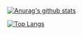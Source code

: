 [![Anurag's github stats](https://github-readme-stats.vercel.app/api?username=clxmm&show_icons=true&theme=dark)](https://github.com/anuraghazra/github-readme-stats)

[![Top Langs](https://github-readme-stats.vercel.app/api/top-langs/?username=clxmm&layout=compact)](https://github.com/anuraghazra/github-readme-stats)
